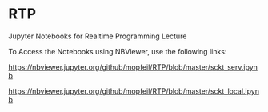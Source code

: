 # RTP
Jupyter Notebooks for Realtime Programming Lecture

To Access the Notebooks using NBViewer, use the following links:

https://nbviewer.jupyter.org/github/mopfeil/RTP/blob/master/sckt_serv.ipynb

https://nbviewer.jupyter.org/github/mopfeil/RTP/blob/master/sckt_local.ipynb
